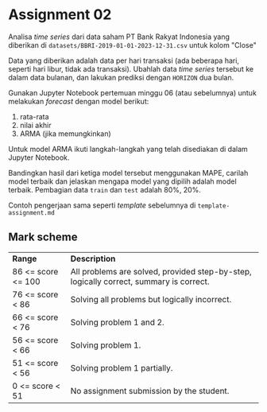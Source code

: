 # Assignment 02

Analisa _time series_ dari data saham PT Bank Rakyat Indonesia 
yang diberikan di `datasets/BBRI-2019-01-01-2023-12-31.csv` untuk
kolom "Close"

Data yang diberikan adalah data per hari transaksi (ada beberapa hari, 
seperti hari libur, tidak ada transaksi). Ubahlah data _time series_ tersebut
ke dalam data bulanan, dan lakukan prediksi dengan `HORIZON` dua bulan.

Gunakan Jupyter Notebook pertemuan minggu 06 (atau sebelumnya)
untuk melakukan _forecast_ dengan model berikut:
1. rata-rata
2. nilai akhir
3. ARMA (jika memungkinkan)

Untuk model ARMA ikuti langkah-langkah yang telah disediakan di dalam  
Jupyter Notebook.

Bandingkan hasil dari ketiga model tersebut menggunakan MAPE,
carilah model terbaik dan jelaskan mengapa model yang dipilih
adalah model terbaik. Pembagian data `train` dan `test`
adalah 80%, 20%.

Contoh pengerjaan sama seperti _template_ sebelumnya di `template-assignment.md`

## Mark scheme
<table>
   <tr>
      <td> <b>Range</b>
      <td> <b>Description</b>
   <tr>
      <td> 86 <= score <= 100
      <td> All problems are solved, provided step-by-step, logically correct,
           summary is correct.
   <tr>
      <td> 76 <= score < 86 
      <td> Solving all problems but logically incorrect.
   <tr>
      <td> 66 <= score < 76 
      <td> Solving problem 1 and 2.
   <tr>
      <td> 56 <= score < 66 
      <td> Solving problem 1.
   <tr>
      <td> 51 <= score < 56 
      <td> Solving problem 1 partially.
   <tr>
      <td> 0 <= score < 51 
      <td> No assignment submission by the student.
</table>
